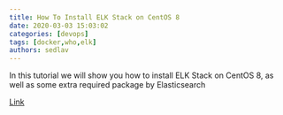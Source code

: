 ```yaml
---
title: How To Install ELK Stack on CentOS 8
date: 2020-03-03 15:03:02
categories: [devops]
tags: [docker,who,elk]
authors: sedlav
---
```


In this tutorial we will show you how to install ELK Stack on CentOS 8, as well as some extra required package by Elasticsearch

[Link](https://idroot.us/install-elk-stack-centos-8/)
